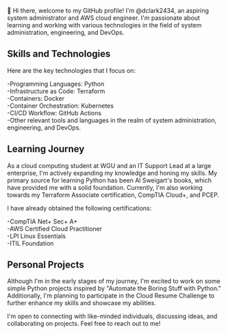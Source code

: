 👋 Hi there, welcome to my GitHub profile! 
I'm @dclark2434, an aspiring system administrator and AWS cloud engineer. I'm passionate about learning and working with various technologies in the field of system administration, engineering, and DevOps.

## Skills and Technologies
Here are the key technologies that I focus on:

-Programming Languages: Python<br>
-Infrastructure as Code: Terraform<br>
-Containers: Docker<br>
-Container Orchestration: Kubernetes<br>
-CI/CD Workflow: GitHub Actions<br>
-Other relevant tools and languages in the realm of system administration, engineering, and DevOps.

## Learning Journey
As a cloud computing student at WGU and an IT Support Lead at a large enterprise, I'm actively expanding my knowledge and honing my skills. My primary source for learning Python has been Al Sweigart's books, which have provided me with a solid foundation. Currently, I'm also working towards my Terraform Associate certification, CompTIA Cloud+, and PCEP.

I have already obtained the following certifications:

-CompTIA Net+ Sec+ A+<br>
-AWS Certified Cloud Practitioner<br>
-LPI Linux Essentials<br>
-ITIL Foundation

## Personal Projects
Although I'm in the early stages of my journey, I'm excited to work on some simple Python projects inspired by "Automate the Boring Stuff with Python." Additionally, I'm planning to participate in the Cloud Resume Challenge to further enhance my skills and showcase my abilities.

I'm open to connecting with like-minded individuals, discussing ideas, and collaborating on projects. Feel free to reach out to me!

<!---
Dclark2434/Dclark2434 is a ✨ special ✨ repository because its `README.md` (this file) appears on your GitHub profile.
You can click the Preview link to take a look at your changes.
--->
